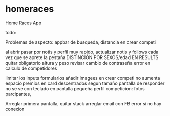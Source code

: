 # homeraces

Home Races App

todo:

Problemas de aspecto: appbar de busqueda, distancia en crear competi

al abrir pasar por notis y perfil muy rapido, actualizar notis y follows cada vez que se aprete la pestaña
DISTINCIÓN POR SEXOS/edad EN RESULTS
quitar obligatorio altura y peso
revisar cambio de contraseña
error en calculo de competidores

limitar los inputs formularios
añadir imagees en crear competi no aumenta espacio
premios en card descentrados segun tamaño
pantalla de responder no se ve con teclado en pantalla pequeña
perfil competicion:  fotos parcipantes,

Arreglar primera pantalla, quitar stack
arreglar email con FB
error si no hay conexion

